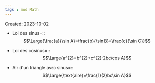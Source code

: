 ```yaml
---
tags : mod Math
---
```

Created: 2023-10-02

- Loi des sinus=::$$\Large{\frac{a}{\sin A}=\frac{b}{\sin B}=\frac{c}{\sin C}}$$
<!--SR:!2024-01-09,64,250-->
- Loi des cosinus=::$$\Large{a^{2}=b^{2}+c^{2}-2bc\cos A}$$
<!--SR:!2023-11-27,7,190-->

- Air d'un triangle avec sinus=::$$\Large{\text{aire}=\frac{1}{2}bc\sin A}$$
<!--SR:!2023-11-24,3,226-->

